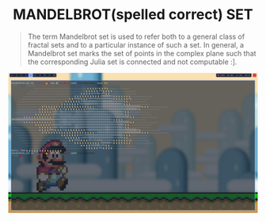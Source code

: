 <h1 align="center">MANDELBROT(spelled correct) SET</h1>

> The term Mandelbrot set is used to refer both to a general class of fractal sets and to a particular instance of such a set. In general, a Mandelbrot set marks the set of points in the complex plane such that the corresponding Julia set is connected and not computable :].

![](s.jpg)
